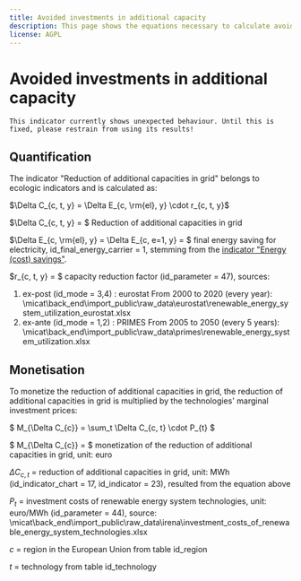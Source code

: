 ```yaml
---
title: Avoided investments in additional capacity
description: This page shows the equations necessary to calculate avoided investments in additional capacity due to energy efficiency.
license: AGPL
---
```


<!--
© 2024 Fraunhofer-Gesellschaft e.V., München

SPDX-License-Identifier: AGPL-3.0-or-later
-->

Avoided investments in additional capacity
=

```{warning}
This indicator currently shows unexpected behaviour. Until this is fixed, please restrain from using its results!
```

Quantification
-

The indicator "Reduction of additional capacities in grid" belongs to ecologic indicators and is calculated as: 

$\Delta C_{c, t, y} = \Delta E_{c, \rm{el}, y} \cdot r_{c, t, y}$

$\Delta C_{c, t, y} = $  Reduction of additional capacities in grid

$\Delta E_{c, \rm{el}, y} = \Delta E_{c, e=1, y} = $  final energy saving for electricity, id_final_energy_carrier = 1, 
stemming from the [indicator "Energy (cost) savings"](../ecologic_indicators/PEC_FEC_savings.md).

$r_{c, t, y} = $  capacity reduction factor (id_parameter = 47), sources: 
1) ex-post (id_mode = 3,4) : eurostat From 2000 to 2020 (every year): \micat\back_end\import_public\raw_data\eurostat\renewable_energy_system_utilization_eurostat.xlsx
2) ex-ante (id_mode = 1,2) : PRIMES From 2005 to 2050 (every 5 years): \micat\back_end\import_public\raw_data\primes\renewable_energy_system_utilization.xlsx

Monetisation
-

To monetize the reduction of additional capacities in grid, the reduction of additional capacities in grid is multiplied by the technologies' marginal investment prices:

$ M_{\Delta C_{c}} = \sum_t \Delta C_{c, t} \cdot P_{t} $     

$ M_{\Delta C_{c}} = $ monetization of the reduction of additional capacities in grid, unit: euro

$\Delta C_{c, t}$ = reduction of additional capacities in grid, unit: MWh (id_indicator_chart = 17, id_indicator = 23), resulted from the equation above

$P_{t}$ = investment costs of renewable energy system technologies, unit: euro/MWh (id_parameter = 44), source: \micat\back_end\import_public\raw_data\irena\investment_costs_of_renewable_energy_system_technologies.xlsx

$c$ = region in the European Union from table id_region

$t$ = technology from table id_technology